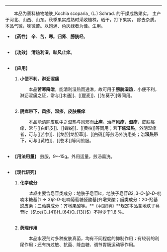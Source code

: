 ---
&emsp;&emsp;本品为藜科植物地肤_Kochia scoparia_ (L.) Schrad. 的干燥成熟果实。 主产于河北、山西、山东。秋季果实成熟时采收植株，晒干，打下果实， 除去杂质。本品气微，味微苦。以饱满、色灰绿者为佳。生用。

- 【**药性**】
	**辛**、**苦**，**寒**。**归肾**、**膀胱经**。<br></br>

- 【**功效**】
	**清热利湿**，**祛风止痒**。<br></br>

- 【**应用**】
	1. **小便不利**，**淋沥涩痛**
		
		&emsp;&emsp;本品**苦寒降泄**，能清利湿热而通淋，故可用于**膀胱湿热**，小便不利，淋沥涩痛之证，常与[[木通]]、[[瞿麦]]、[[冬葵子]]等同用。<br></br>
	
	2. **阴痒带下**，**风疹**，**湿疹**，**皮肤瘙痒**
		
		&emsp;&emsp;本品能清除皮肤中之湿热与风邪而**止痒**。治疗**风疹**，**湿疹**，皮肤瘙痒，常与[[白鲜皮]]、[[蝉蜕]]、[[黄柏]]等同用；若**下焦湿热**，外阴湿痒者，可与[[苦参]]、[[龙胆|龙胆草]]、[[白矾]]等煎汤外洗患处；治**湿热带下**，可与[[黄柏]]、[[苍术]]等同煎服。<br></br>

- 【**用法用量**】
	煎服，9～15g。外用适量，煎汤熏洗。<br></br>

- 【**现代研究**】
	1. **化学成分**
		
		&emsp;&emsp;<dfn>本品</dfn>主要含皂苷类成分：地肤子皂苷$Ⅰc$，地肤子皂苷$B2,3$-$O$-$[β$-$D$-吡喃木糖基$(1\to3)β$-$D$-吡喃葡萄糖醛酸基$]$齐墩果酸；甾类成分：$20$-羟基蜕皮素；三萜类成分：齐墩果酸等。**`《中国药典》`**规定本品含地肤子皂苷$Ⅰc$（$\ce{C_{41}H_{64}O_{13}}$）不得少于1.8 %。<br></br>
	
	2. **药理作用**
		
		&emsp;&emsp;本品水浸剂对多种皮肤真菌，均有不同程度的抑制作用<dfn>；</dfn>有较弱的利尿作用<dfn>；</dfn>还有抗过敏、抗菌、降血糖、调节胃肠运动等作用。
